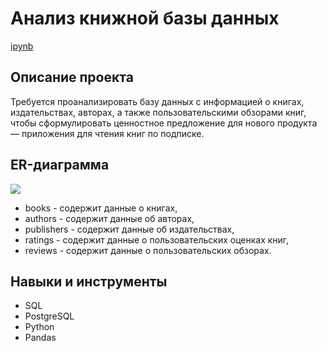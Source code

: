 # Анализ книжной базы данных #

[ipynb](https://github.com/rakiton94/Practicum/blob/main/mini_project_sql/project_SQL_book_reading_service.ipynb "ipynb")
## Описание проекта
Требуется проанализировать базу данных c информацией о книгах, издательствах, авторах, а также пользовательскими обзорами книг, чтобы сформулировать ценностное предложение для нового продукта — приложения для чтения книг по подписке.

## ER-диаграмма
![](https://pictures.s3.yandex.net/resources/scheme_1589269096.png)
* books - содержит данные о книгах,
* authors - содержит данные об авторах,
* publishers - содержит данные об издательствах,
* ratings - содержит данные о пользовательских оценках книг, 
* reviews - содержит данные о пользовательских обзорах. 

## Навыки и инструменты
* SQL
* PostgreSQL
* Python
* Pandas
